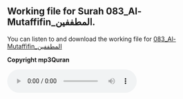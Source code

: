 
## Working file for Surah 083_Al-Mutaffifin_المطففين.

You can listen to and download the working file for [083_Al-Mutaffifin_المطففين](https://server13.mp3quran.net/husr/083.mp3)

**Copyright mp3Quran**

<audio controls src="https://server13.mp3quran.net/husr/083.mp3"></audio>

